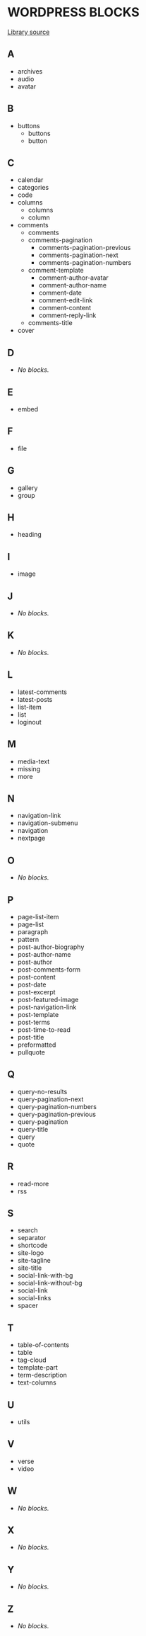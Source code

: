 # WORDPRESS BLOCKS
[Library source](https://github.com/WordPress/gutenberg/tree/trunk/packages/block-library/src)

## A

* archives
* audio
* avatar

## B

* buttons
  * buttons
  * button

## C

* calendar
* categories
* code
* columns
  * columns
  * column
* comments
  * comments
  * comments-pagination
    * comments-pagination-previous
    * comments-pagination-next
    * comments-pagination-numbers
  * comment-template
    * comment-author-avatar
    * comment-author-name
    * comment-date
    * comment-edit-link
    * comment-content
    * comment-reply-link
  * comments-title
* cover

## D

* *No blocks.*

## E

* embed

## F

* file

## G

* gallery
* group

## H

* heading

## I

* image

## J

* *No blocks.*

## K

* *No blocks.*

## L

* latest-comments
* latest-posts
* list-item
* list
* loginout

## M

* media-text
* missing
* more

## N

* navigation-link
* navigation-submenu
* navigation
* nextpage

## O

* *No blocks.*

## P

* page-list-item
* page-list
* paragraph
* pattern
* post-author-biography
* post-author-name
* post-author
* post-comments-form
* post-content
* post-date
* post-excerpt
* post-featured-image
* post-navigation-link
* post-template
* post-terms
* post-time-to-read
* post-title
* preformatted
* pullquote

## Q

* query-no-results
* query-pagination-next
* query-pagination-numbers
* query-pagination-previous
* query-pagination
* query-title
* query
* quote

## R

* read-more
* rss

## S

* search
* separator
* shortcode
* site-logo
* site-tagline
* site-title
* social-link-with-bg
* social-link-without-bg
* social-link
* social-links
* spacer

## T

* table-of-contents
* table
* tag-cloud
* template-part
* term-description
* text-columns

## U

* utils

## V

* verse
* video

## W

* *No blocks.*

## X

* *No blocks.*

## Y

* *No blocks.*

## Z

* *No blocks.*